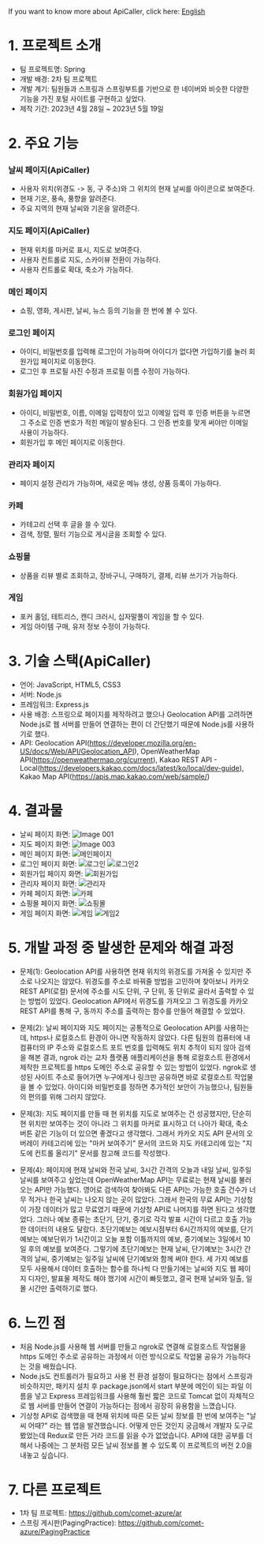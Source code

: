 If you want to know more about ApiCaller, click here: <a href="README-EN.md">English</a>

# 1. 프로젝트 소개
- 팀 프로젝트명: Spring
- 개발 배경: 2차 팀 프로젝트
- 개발 계기: 팀원들과 스프링과 스프링부트를 기반으로 한 네이버와 비슷한 다양한 기능을 가진 포털 사이트를 구현하고 싶었다.
- 제작 기간: 2023년 4월 28일 ~ 2023년 5월 19일

# 2. 주요 기능
### 날씨 페이지(ApiCaller)
- 사용자 위치(위경도 -> 동, 구 주소)와 그 위치의 현재 날씨를 아이콘으로 보여준다.
- 현재 기온, 풍속, 풍향을 알려준다.
- 주요 지역의 현재 날씨와 기온을 알려준다.

### 지도 페이지(ApiCaller)
- 현재 위치를 마커로 표시, 지도로 보여준다.
- 사용자 컨트롤로 지도, 스카이뷰 전환이 가능하다.
- 사용자 컨트롤로 확대, 축소가 가능하다.

### 메인 페이지
- 쇼핑, 영화, 게시판, 날씨, 뉴스 등의 기능을 한 번에 볼 수 있다.

### 로그인 페이지
- 아이디, 비밀번호를 입력해 로그인이 가능하며 아이디가 없다면 가입하기를 눌러 회원가입 페이지로 이동한다.
- 로그인 후 프로필 사진 수정과 프로필 이름 수정이 가능하다.

### 회원가입 페이지
- 아이디, 비밀번호, 이름, 이메일 입력창이 있고 이메일 입력 후 인증 버튼을 누르면 그 주소로 인증 번호가 적힌 메일이 발송된다. 그 인증 번호를 맞게 써야만 이메일 사용이 가능하다.
- 회원가입 후 메인 페이지로 이동한다.

### 관리자 페이지
- 페이지 설정 관리가 가능하며, 새로운 메뉴 생성, 상품 등록이 가능하다.

### 카페
- 카테고리 선택 후 글을 쓸 수 있다.
- 검색, 정렬, 필터 기능으로 게시글을 조회할 수 있다.

### 쇼핑몰
- 상품을 리뷰 별로 조회하고, 장바구니, 구매하기, 결제, 리뷰 쓰기가 가능하다.

### 게임
- 포커 홀덤, 테트리스, 캔디 크러시, 십자말풀이 게임을 할 수 있다.
- 게임 아이템 구매, 유저 정보 수정이 가능하다.

# 3. 기술 스택(ApiCaller)
- 언어: JavaScript, HTML5, CSS3
- 서버: Node.js
- 프레임워크: Express.js
- 사용 배경: 스프링으로 페이지를 제작하려고 했으나 Geolocation API를 고려하면 Node.js로 웹 서버를 만들어 연결하는 편이 더 간단했기 때문에 Node.js를 사용하기로 했다.
- API: Geolocation API(https://developer.mozilla.org/en-US/docs/Web/API/Geolocation_API), OpenWeatherMap API(https://openweathermap.org/current), Kakao REST API - Local(https://developers.kakao.com/docs/latest/ko/local/dev-guide), Kakao Map API(https://apis.map.kakao.com/web/sample/)

# 4. 결과물
- 날씨 페이지 화면:
  ![Image 001](https://github.com/comet-azure/ApiCaller/assets/50683606/a407a306-8e39-4aef-8516-74d72c88c9f8)
- 지도 페이지 화면:
  ![Image 003](https://github.com/comet-azure/ApiCaller/assets/50683606/a8646ca6-93a0-4f2b-919f-5900c30477db)
- 메인 페이지 화면:
  ![메인페이지](https://github.com/comet-azure/ApiCaller/assets/50683606/378262ab-bb48-47d7-8744-83b51faa28e2)
- 로그인 페이지 화면:
  ![로그인](https://github.com/comet-azure/ApiCaller/assets/50683606/1254ff79-3a3e-40e4-86ed-c17defc5611f)
  ![로그인2](https://github.com/comet-azure/ApiCaller/assets/50683606/8de8f5c0-56a8-431d-a27e-e7edc0376da1)
- 회원가입 페이지 화면:
  ![회원가입](https://github.com/comet-azure/ApiCaller/assets/50683606/5f4a026e-bdd3-46fe-affe-62e441654fcc)
- 관리자 페이지 화면:
  ![관리자](https://github.com/comet-azure/ApiCaller/assets/50683606/d5fe169a-7b61-4fd9-aae9-f23590da7044)
- 카페 페이지 화면:
  ![카페](https://github.com/comet-azure/ApiCaller/assets/50683606/ab6a1257-3262-4720-972a-4d34a9cd8002)
- 쇼핑몰 페이지 화면:
  ![쇼핑몰](https://github.com/comet-azure/ApiCaller/assets/50683606/ddbd7269-2a55-4307-a45a-59d8191fd212)
- 게임 페이지 화면:
  ![게임](https://github.com/comet-azure/ApiCaller/assets/50683606/3caacb47-6873-45b8-b8b3-17585447a05d)
  ![게임2](https://github.com/comet-azure/ApiCaller/assets/50683606/751f903d-f958-492a-a426-16095bec7675)


# 5. 개발 과정 중 발생한 문제와 해결 과정
- 문제(1): Geolocation API를 사용하면 현재 위치의 위경도를 가져올 수 있지만 주소로 나오지는 않았다.
  위경도를 주소로 바꿔줄 방법을 고민하며 찾아보니 카카오 REST API(로컬) 문서에 주소를 시도 단위, 구 단위, 동 단위로 골라서 출력할 수 있는 방법이 있었다.
  Geolocation API에서 위경도를 가져오고 그 위경도를 카카오 REST API를 통해 구, 동까지 주소를 출력하는 함수를 만들어 해결할 수 있었다.
  
- 문제(2): 날씨 페이지와 지도 페이지는 공통적으로 Geolocation API를 사용하는데, https나 로컬호스트 환경이 아니면 작동하지 않았다.
  다른 팀원의 컴퓨터에 내 컴퓨터의 IP 주소와 로컬호스트 포트 번호를 입력해도 위치 추적이 되지 않아 검색을 해본 결과, ngrok 라는 교차 플랫폼 애플리케이션을 통해 로컬호스트 환경에서 제작한 프로젝트를 https 도메인 주소로 공유할 수 있는 방법이 있었다.
  ngrok로 생성된 사이트 주소로 들어가면 누구에게나 링크만 공유하면 바로 로컬호스트 작업물을 볼 수 있었다. 아이디와 비밀번호를 정하면 추가적인 보안이 가능했으나, 팀원들의 편의를 위해 그러지 않았다.

- 문제(3): 지도 페이지를 만들 때 현 위치를 지도로 보여주는 건 성공했지만, 단순히 현 위치만 보여주는 것이 아니라 그 위치를 마커로 표시하고 더 나아가 확대, 축소 버튼 같은 기능이 더 있으면 좋겠다고 생각했다.
  그래서 카카오 지도 API 문서의 오버레이 카테고리에 있는 "마커 보여주기" 문서의 코드와 지도 카테고리에 있는 "지도에 컨트롤 올리기" 문서를 참고해 코드를 작성했다.

- 문제(4): 페이지에 현재 날씨와 전국 날씨, 3시간 간격의 오늘과 내일 날씨, 일주일 날씨를 보여주고 싶었는데 OpenWeatherMap API는 무료로는 현재 날씨를 불러오는 API만 가능했다.
  영어로 검색하여 찾아봐도 다른 API는 가능한 호출 건수가 너무 적거나 한국 날씨는 나오지 않는 곳이 많았다. 그래서 한국의 무료 API는 기상청이 가장 데이터가 많고 무료였기 때문에 기상청 API로 나머지를 하면 된다고 생각했었다.
  그러나 예보 종류는 초단기, 단기, 중기로 각각 발표 시간이 다르고 호출 가능한 데이터의 내용도 달랐다.
  초단기예보는 예보시점부터 6시간까지의 예보를, 단기예보는 예보단위가 1시간이고 오늘 포함 이틀까지의 예보, 중기예보는 3일에서 10일 후의 예보를 보여준다.
  그렇기에 초단기예보는 현재 날씨, 단기예보는 3시간 간격의 날씨, 중기예보는 일주일 날씨에 단기예보와 함께 써야 한다.
  세 가지 예보를 모두 사용해서 데이터 호출하는 함수를 하나씩 다 만들기에는 날씨와 지도 웹 페이지 디자인, 발표물 제작도 해야 했기에 시간이 빠듯했고, 결국 현재 날씨와 일출, 일몰 시간만 출력하기로 했다.

# 6. 느낀 점
- 처음 Node.js를 사용해 웹 서버를 만들고 ngrok로 연결해 로컬호스트 작업물을 https 도메인 주소로 공유하는 과정에서 이런 방식으로도 작업물 공유가 가능하다는 것을 배웠습니다.
- Node.js도 컨트롤러가 필요하고 사용 전 환경 설정이 필요하다는 점에서 스프링과 비슷하지만, 패키지 설치 후 package.json에서 start 부분에 메인이 되는 파일 이름을 넣고 Express 프레임워크를 사용해 훨씬 짧은 코드로 Tomcat 없이 자체적으로 웹 서버를 만들어 연결이 가능하다는 점에서 굉장히 유용함을 느꼈습니다.
- 기상청 API로 검색했을 때 현재 위치에 따른 모든 날씨 정보를 한 번에 보여주는 "날씨 어때?" 라는 웹 앱을 발견했습니다. 어떻게 만든 것인지 궁금해서 개발자 도구로 봤었는데 Redux로 만든 거라 코드를 읽을 수가 없었습니다. API에 대한 공부를 더 해서 나중에는 그 분처럼 모든 날씨 정보를 볼 수 있도록 이 프로젝트의 버전 2.0을 내놓고 싶습니다.

# 7. 다른 프로젝트
- 1차 팀 프로젝트: https://github.com/comet-azure/ar
- 스프링 게시판(PagingPractice): https://github.com/comet-azure/PagingPractice
